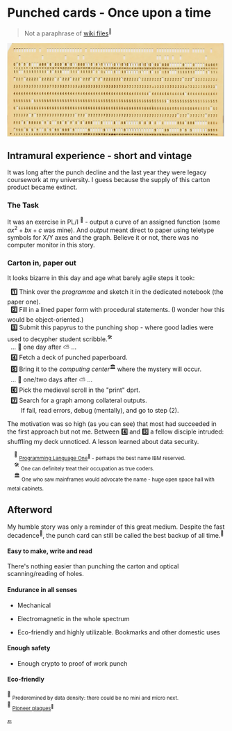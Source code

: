 # Punched cards - Once upon a time

> Not a paraphrase of [wiki files](https://en.wikipedia.org/wiki/Computer_programming_in_the_punched_card_era)<sup>🔗</sup>

[![punched card snapshot](../../../_rsc/_img/af/punchcard.jpg)](../../../_rsc/_img/photo/hist/1966.punch_cards-stack.jpg)

## Intramural experience - short and vintage

It was long after the punch decline and the last year they were legacy coursework at my university. I guess because the supply of this carton product became extinct.

### The Task

It was an exercise in PL/I&nbsp;<sup>🔆</sup> - output a curve of an assigned function (some $`ax^2 + bx + c`$ was mine). And _output_ meant direct to paper using teletype symbols for X/Y axes and the graph. Believe it or not, there was no computer monitor in this story.

### Carton in, paper out

It looks bizarre in this day and age what barely agile steps it took:

&nbsp;&nbsp;**1️⃣** Think over the _programme_ and sketch it in the dedicated notebook (the paper one).\
&nbsp;&nbsp;**2️⃣** Fill in a lined paper form with procedural statements. (I wonder how this would be object-oriented.)\
&nbsp;&nbsp;**3️⃣** Submit this papyrus to the punching shop - where good ladies were used to decypher student scribble.<sup>🛠️</sup>\
&nbsp;&nbsp;... 🌙 one day after ⛅ ...\
&nbsp;&nbsp;**4️⃣** Fetch a deck of punched paperboard.\
&nbsp;&nbsp;**5️⃣** Bring it to the _computing center_<sup>🏛️</sup> where the mystery will occur.\
&nbsp;&nbsp;... 🌙 one/two days after ⛅ ...\
&nbsp;&nbsp;**6️⃣** Pick the medieval scroll in the "print" dprt.\
&nbsp;&nbsp;**7️⃣**  Search for a graph among collateral outputs.\
&nbsp;&nbsp;&nbsp;&nbsp;&nbsp;&nbsp;&nbsp;&nbsp;If fail, read errors, debug (mentally), and go to step&nbsp;(2).

The motivation was so high (as you can see) that most had succeeded in the first approach but not me. Between **4️⃣** and **5️⃣** a fellow disciple intruded: shuffling my deck unnoticed. A lesson learned about data security.

&nbsp;&nbsp;&nbsp;&nbsp;<sup>🔆</sup>&nbsp;<sub>[Programming Language One](https://en.wikipedia.org/wiki/PL/I)<sup>🔗</sup> - perhaps the best name IBM reserved.</sub>\
&nbsp;&nbsp;&nbsp;&nbsp;<sup>🛠️</sup> <sub>One can definitely treat their occupation as true coders.</sub>\
&nbsp;&nbsp;&nbsp;&nbsp;<sup>🏛️</sup> <sub>One who saw mainframes would advocate the name - huge open space hall with metal cabinets.</sub>

## Afterword

My humble story was only a reminder of this great medium. Despite the fast decadence<sup>💾</sup>, the punch card can still be called the best backup of all time.<sup>🚀</sup>

#### Easy to make, write and read

There's nothing easier than punching the carton and optical scanning/reading of holes.
 
#### Endurance in all senses

+  Mechanical

+ Electromagnetic in the whole spectrum

+ Eco-friendly and highly utilizable. Bookmarks and other domestic uses

#### Enough safety

+ Enough crypto to proof of work punch

#### Eco-friendly



<sup>💾</sup> <sub>Prederemined by data density: there could be no mini and micro next.</sub>\
<sup>🚀</sup> <sub>[Pioneer plaques](https://en.wikipedia.org/wiki/Pioneer_plaque)<sup>🔗</sup></sub>

 🔚
